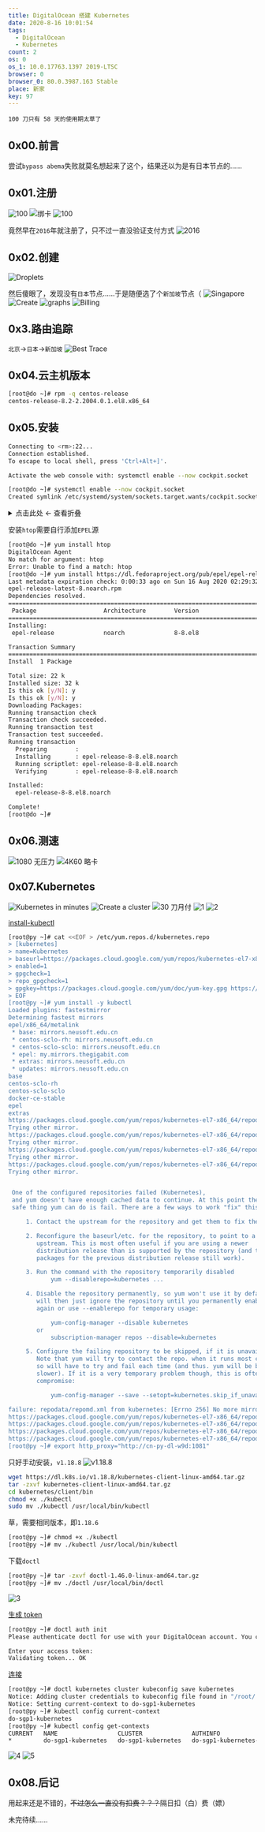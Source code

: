 ```yaml
---
title: DigitalOcean 搭建 Kubernetes
date: 2020-8-16 10:01:54
tags:
  - DigitalOcean
  - Kubernetes
count: 2
os: 0
os_1: 10.0.17763.1397 2019-LTSC
browser: 0
browser_0: 80.0.3987.163 Stable
place: 新家
key: 97
---
```

    100 刀只有 58 天的使用期太草了
<!-- more -->
## 0x00.前言
尝试`bypass abema`失败就莫名想起来了这个，结果还以为是有日本节点的……

## 0x01.注册
![100](https://i1.yuangezhizao.cn/Win-10/20200816100401.jpg!webp)
![绑卡](https://i1.yuangezhizao.cn/Win-10/20200815233717.jpg!webp)
![100](https://i1.yuangezhizao.cn/Win-10/20200816001121.jpg!webp)

竟然早在`2016`年就注册了，只不过一直没验证支付方式
![2016](https://i1.yuangezhizao.cn/Win-10/20200816001342.png!webp)

## 0x02.创建
![Droplets](https://i1.yuangezhizao.cn/Win-10/20200816100701.jpg!webp)

然后傻眼了，发现没有`日本`节点……于是随便选了个`新加坡`节点（
![Singapore](https://i1.yuangezhizao.cn/Win-10/20200816100802.jpg!webp)
![Create](https://i1.yuangezhizao.cn/Win-10/20200816100850.jpg!webp)
![graphs](https://i1.yuangezhizao.cn/Win-10/20200816101155.png!webp)
![Billing](https://i1.yuangezhizao.cn/Win-10/20200816103441.jpg!webp)

## 0x3.路由追踪
`北京`→`日本`→`新加坡`
![Best Trace](https://i1.yuangezhizao.cn/Win-10/20200816102634.png!webp)

## 0x04.云主机版本
``` bash
[root@do ~]# rpm -q centos-release
centos-release-8.2-2.2004.0.1.el8.x86_64
```

## 0x05.安装
``` bash
Connecting to <rm>:22...
Connection established.
To escape to local shell, press 'Ctrl+Alt+]'.

Activate the web console with: systemctl enable --now cockpit.socket

[root@do ~]# systemctl enable --now cockpit.socket
Created symlink /etc/systemd/system/sockets.target.wants/cockpit.socket → /usr/lib/systemd/system/cockpit.socket.
```

<details><summary>点击此处 ← 查看折叠</summary>

``` bash
[root@do ~]# bash <(curl -Ls https://blog.sprov.xyz/v2-ui.sh)
v2-ui 正在开发支持最新版 v2ray，暂无法更新与安装，如有需要，请使用测试版（仅临时测试，此脚本会尽快恢复）
测试版安装命令：
bash <(curl -Ls https://raw.githubusercontent.com/sprov065/v2-ui/master/install_new.sh) 5.3.0
[root@do ~]# bash <(curl -Ls https://raw.githubusercontent.com/sprov065/v2-ui/master/install_new.sh) 5.3.0

……

Created symlink /etc/systemd/system/multi-user.target.wants/v2-ui.service → /etc/systemd/system/v2-ui.service.
v2-ui v5.3.0 安装完成，面板已启动，

如果是全新安装，默认网页端口为 65432，用户名和密码默认都是 admin
请自行确保此端口没有被其他程序占用，并且确保 65432 端口已放行
若想将 65432 修改为其它端口，输入 v2-ui 命令进行修改，同样也要确保你修改的端口也是放行的

如果是更新面板，则按你之前的方式访问面板

v2-ui 管理脚本使用方法: 
----------------------------------------------
v2-ui              - 显示管理菜单 (功能更多)
v2-ui start        - 启动 v2-ui 面板
v2-ui stop         - 停止 v2-ui 面板
v2-ui restart      - 重启 v2-ui 面板
v2-ui status       - 查看 v2-ui 状态
v2-ui enable       - 设置 v2-ui 开机自启
v2-ui disable      - 取消 v2-ui 开机自启
v2-ui log          - 查看 v2-ui 日志
v2-ui update       - 更新 v2-ui 面板
v2-ui install      - 安装 v2-ui 面板
v2-ui uninstall    - 卸载 v2-ui 面板
----------------------------------------------
[root@do ~]# v2-ui

  v2-ui 面板管理脚本
--- https://blog.sprov.xyz/v2-ui ---
  0. 退出脚本
————————————————
  1. 安装 v2-ui
  2. 更新 v2-ui
  3. 卸载 v2-ui
————————————————
  4. 重置用户名密码
  5. 重置面板设置
  6. 设置面板端口
————————————————
  7. 启动 v2-ui
  8. 停止 v2-ui
  9. 重启 v2-ui
 10. 查看 v2-ui 状态
 11. 查看 v2-ui 日志
————————————————
 12. 设置 v2-ui 开机自启
 13. 取消 v2-ui 开机自启
————————————————
 14. 一键安装 bbr (最新内核)
 15. 更新 v2ray
 
面板状态: 已运行
是否开机自启: 是

请输入选择 [0-14]: 14
---------- System Information ----------
 OS      : CentOS 8.2.2004
 Arch    : x86_64 (64 Bit)
 Kernel  : 4.18.0-193.6.3.el8_2.x86_64
----------------------------------------
 Auto install latest kernel for TCP BBR

 URL: https://teddysun.com/489.html
----------------------------------------

Press any key to start...or Press Ctrl+C to cancel

Info: Your kernel version is greater than 4.9, directly setting TCP BBR...
Info: Setting TCP BBR completed...

安装 bbr 成功

按回车返回主菜单:
```

</details>

安装`htop`需要自行添加`EPEL`源

``` bash
[root@do ~]# yum install htop
DigitalOcean Agent                                                      85 kB/s | 3.3 kB     00:00    
No match for argument: htop
Error: Unable to find a match: htop
[root@do ~]# yum install https://dl.fedoraproject.org/pub/epel/epel-release-latest-8.noarch.rpm
Last metadata expiration check: 0:00:33 ago on Sun 16 Aug 2020 02:29:32 AM UTC.
epel-release-latest-8.noarch.rpm                                        14 kB/s |  22 kB     00:01    
Dependencies resolved.
=======================================================================================================
 Package                   Architecture        Version                 Repository                 Size
=======================================================================================================
Installing:
 epel-release              noarch              8-8.el8                 @commandline               22 k

Transaction Summary
=======================================================================================================
Install  1 Package

Total size: 22 k
Installed size: 32 k
Is this ok [y/N]: y
Is this ok [y/N]: y
Downloading Packages:
Running transaction check
Transaction check succeeded.
Running transaction test
Transaction test succeeded.
Running transaction
  Preparing        :                                                                               1/1 
  Installing       : epel-release-8-8.el8.noarch                                                   1/1 
  Running scriptlet: epel-release-8-8.el8.noarch                                                   1/1 
  Verifying        : epel-release-8-8.el8.noarch                                                   1/1 

Installed:
  epel-release-8-8.el8.noarch                                                                          

Complete!
[root@do ~]# 
```

## 0x06.测速
![1080 无压力](https://i1.yuangezhizao.cn/Win-10/20200816104650.jpg!webp)
![4K60 略卡](https://i1.yuangezhizao.cn/Win-10/20200816105135.jpg!webp)

## 0x07.Kubernetes
![Kubernetes in minutes](https://i1.yuangezhizao.cn/Win-10/20200816112833.jpg!webp)
![Create a cluster](https://i1.yuangezhizao.cn/Win-10/20200816113340.jpg!webp)
![30 刀月付](https://i1.yuangezhizao.cn/Win-10/20200816113619.jpg!webp)
![1](https://i1.yuangezhizao.cn/Win-10/20200816113757.jpg!webp)
![2](https://i1.yuangezhizao.cn/Win-10/20200816113926.jpg!webp)

[install-kubectl](https://kubernetes.io/zh/docs/tasks/tools/install-kubectl/)
``` bash
[root@py ~]# cat <<EOF > /etc/yum.repos.d/kubernetes.repo
> [kubernetes]
> name=Kubernetes
> baseurl=https://packages.cloud.google.com/yum/repos/kubernetes-el7-x86_64
> enabled=1
> gpgcheck=1
> repo_gpgcheck=1
> gpgkey=https://packages.cloud.google.com/yum/doc/yum-key.gpg https://packages.cloud.google.com/yum/doc/rpm-package-key.gpg
> EOF
[root@py ~]# yum install -y kubectl
Loaded plugins: fastestmirror
Determining fastest mirrors
epel/x86_64/metalink                                                            | 3.2 kB  00:00:00     
 * base: mirrors.neusoft.edu.cn
 * centos-sclo-rh: mirrors.neusoft.edu.cn
 * centos-sclo-sclo: mirrors.neusoft.edu.cn
 * epel: my.mirrors.thegigabit.com
 * extras: mirrors.neusoft.edu.cn
 * updates: mirrors.neusoft.edu.cn
base                                                                            | 3.6 kB  00:00:00     
centos-sclo-rh                                                                  | 3.0 kB  00:00:00     
centos-sclo-sclo                                                                | 3.0 kB  00:00:00     
docker-ce-stable                                                                | 3.5 kB  00:00:00     
epel                                                                            | 4.7 kB  00:00:00     
extras                                                                          | 2.9 kB  00:00:00     
https://packages.cloud.google.com/yum/repos/kubernetes-el7-x86_64/repodata/repomd.xml: [Errno 12] Timeout on https://packages.cloud.google.com/yum/repos/kubernetes-el7-x86_64/repodata/repomd.xml: (28, 'Connection timed out after 30000 milliseconds')
Trying other mirror.
https://packages.cloud.google.com/yum/repos/kubernetes-el7-x86_64/repodata/repomd.xml: [Errno 12] Timeout on https://packages.cloud.google.com/yum/repos/kubernetes-el7-x86_64/repodata/repomd.xml: (28, 'Connection timed out after 30000 milliseconds')
Trying other mirror.
https://packages.cloud.google.com/yum/repos/kubernetes-el7-x86_64/repodata/repomd.xml: [Errno 12] Timeout on https://packages.cloud.google.com/yum/repos/kubernetes-el7-x86_64/repodata/repomd.xml: (28, 'Connection timed out after 30000 milliseconds')
Trying other mirror.
https://packages.cloud.google.com/yum/repos/kubernetes-el7-x86_64/repodata/repomd.xml: [Errno 14] curl#35 - "TCP connection reset by peer"
Trying other mirror.


 One of the configured repositories failed (Kubernetes),
 and yum doesn't have enough cached data to continue. At this point the only
 safe thing yum can do is fail. There are a few ways to work "fix" this:

     1. Contact the upstream for the repository and get them to fix the problem.

     2. Reconfigure the baseurl/etc. for the repository, to point to a working
        upstream. This is most often useful if you are using a newer
        distribution release than is supported by the repository (and the
        packages for the previous distribution release still work).

     3. Run the command with the repository temporarily disabled
            yum --disablerepo=kubernetes ...

     4. Disable the repository permanently, so yum won't use it by default. Yum
        will then just ignore the repository until you permanently enable it
        again or use --enablerepo for temporary usage:

            yum-config-manager --disable kubernetes
        or
            subscription-manager repos --disable=kubernetes

     5. Configure the failing repository to be skipped, if it is unavailable.
        Note that yum will try to contact the repo. when it runs most commands,
        so will have to try and fail each time (and thus. yum will be be much
        slower). If it is a very temporary problem though, this is often a nice
        compromise:

            yum-config-manager --save --setopt=kubernetes.skip_if_unavailable=true

failure: repodata/repomd.xml from kubernetes: [Errno 256] No more mirrors to try.
https://packages.cloud.google.com/yum/repos/kubernetes-el7-x86_64/repodata/repomd.xml: [Errno 12] Timeout on https://packages.cloud.google.com/yum/repos/kubernetes-el7-x86_64/repodata/repomd.xml: (28, 'Connection timed out after 30000 milliseconds')
https://packages.cloud.google.com/yum/repos/kubernetes-el7-x86_64/repodata/repomd.xml: [Errno 12] Timeout on https://packages.cloud.google.com/yum/repos/kubernetes-el7-x86_64/repodata/repomd.xml: (28, 'Connection timed out after 30000 milliseconds')
https://packages.cloud.google.com/yum/repos/kubernetes-el7-x86_64/repodata/repomd.xml: [Errno 12] Timeout on https://packages.cloud.google.com/yum/repos/kubernetes-el7-x86_64/repodata/repomd.xml: (28, 'Connection timed out after 30000 milliseconds')
https://packages.cloud.google.com/yum/repos/kubernetes-el7-x86_64/repodata/repomd.xml: [Errno 14] curl#35 - "TCP connection reset by peer"
[root@py ~]# export http_proxy="http://cn-py-dl-w9d:1081"
```
只好手动安装，`v1.18.8`
![v1.18.8](https://i1.yuangezhizao.cn/Win-10/20200816115809.jpg!webp)

``` bash
wget https://dl.k8s.io/v1.18.8/kubernetes-client-linux-amd64.tar.gz
tar -zxvf kubernetes-client-linux-amd64.tar.gz
cd kubernetes/client/bin
chmod +x ./kubectl
sudo mv ./kubectl /usr/local/bin/kubectl
```
草，需要相同版本，即`1.18.6`
``` bash
[root@py ~]# chmod +x ./kubectl
[root@py ~]# mv ./kubectl /usr/local/bin/kubectl
```
下载`doctl`
``` bash
[root@py ~]# tar -zxvf doctl-1.46.0-linux-amd64.tar.gz 
[root@py ~]# mv ./doctl /usr/local/bin/doctl
```
![3](https://i1.yuangezhizao.cn/Win-10/20200816121931.jpg!webp)

[生成 token](https://github.com/digitalocean/doctl#authenticating-with-digitalocean)
``` bash
[root@py ~]# doctl auth init
Please authenticate doctl for use with your DigitalOcean account. You can generate a token in the control panel at https://cloud.digitalocean.com/account/api/tokens

Enter your access token: 
Validating token... OK
```
[连接](https://www.digitalocean.com/docs/kubernetes/how-to/connect-to-cluster/)
``` bash
[root@py ~]# doctl kubernetes cluster kubeconfig save kubernetes
Notice: Adding cluster credentials to kubeconfig file found in "/root/.kube/config"
Notice: Setting current-context to do-sgp1-kubernetes
[root@py ~]# kubectl config current-context
do-sgp1-kubernetes
[root@py ~]# kubectl config get-contexts
CURRENT   NAME                 CLUSTER              AUTHINFO                   NAMESPACE
*         do-sgp1-kubernetes   do-sgp1-kubernetes   do-sgp1-kubernetes-admin  
```
![4](https://i1.yuangezhizao.cn/Win-10/20200816122624.jpg!webp)
![5](https://i1.yuangezhizao.cn/Win-10/20200816122640.jpg!webp)

## 0x08.后记
用起来还是不错的，~~不过怎么一直没有扣费？？？~~隔日扣（白）费（嫖）

未完待续……